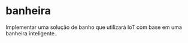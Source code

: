 # banheira
Implementar uma solução de banho que utilizará IoT com base em uma banheira inteligente.
